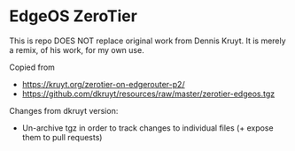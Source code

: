EdgeOS ZeroTier
===============

This is repo DOES NOT replace original work from Dennis Kruyt.  It is merely a
remix, of his work, for my own use.

Copied from
  * https://kruyt.org/zerotier-on-edgerouter-p2/
  * https://github.com/dkruyt/resources/raw/master/zerotier-edgeos.tgz

Changes from dkruyt version:
  * Un-archive tgz in order to track changes to individual files (+ expose them to pull requests)
